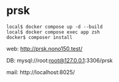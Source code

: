 # prsk


```
local$ docker compose up -d --build
local$ docker compose exec app zsh
docker$ composer install
```

web:
http://prsk.nono150.test/

DB:
mysql://root:root@127.0.0.1:3306/prsk

mail:
http://localhost:8025/
